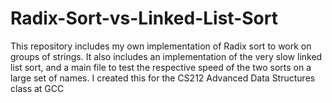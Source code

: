 Radix-Sort-vs-Linked-List-Sort
==============================

This repository includes my own implementation of Radix sort to work on groups of strings. It also includes an implementation of the very slow linked list sort, and a main file to test the respective speed of the two sorts on a large set of names. I created this for the CS212 Advanced Data Structures class at GCC
